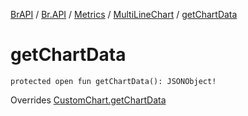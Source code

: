 [BrAPI](../../../index.md) / [Br.API](../../index.md) / [Metrics](../index.md) / [MultiLineChart](index.md) / [getChartData](./get-chart-data.md)

# getChartData

`protected open fun getChartData(): JSONObject!`

Overrides [CustomChart.getChartData](../-custom-chart/get-chart-data.md)

